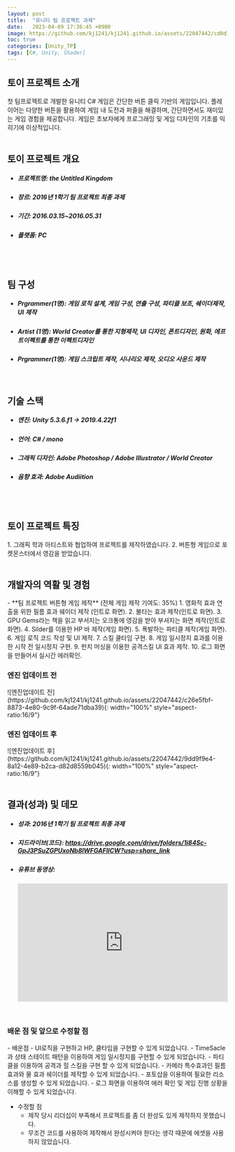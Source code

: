 ```yaml
---
layout: post
title:  "유니티 팀 프로젝트 과제"
date:   2023-04-09 17:36:45 +0900
image: https://github.com/kj1241/kj1241.github.io/assets/22047442/cd0d1040-a6df-4650-8ba0-6d71662f1702
toc: true
categories: [Unity_TP]
tags: [C#, Unity, Shader]
---
```


<h2><green1_h2> 토이 프로젝트 소개 </green1_h2></h2>
첫 팀프로젝트로 개발한 유니티 C# 게임은 간단한 버튼 클릭 기반의 게임입니다.  
플레이어는 다양한 버튼을 활용하여 게임 내 도전과 퍼즐을 해결하며, 간단하면서도 재미있는 게임 경험을 제공합니다.  
게임은 초보자에게 프로그래밍 및 게임 디자인의 기초를 익히기에 이상적입니다.  

<br>
<br>
<h2><green1_h2> 토이 프로젝트 개요 </green1_h2></h2><ul>
<li><h5><green1_h5>프로젝트명: </green1_h5><span> the Untitled Kingdom </span></h5></li>
<li><h5><green1_h5>장르: </green1_h5><span> 2016년 1학기 팀 프로젝트 최종 과제</span></h5></li>
<li><h5><green1_h5>기간: </green1_h5><span> 2016.03.15~2016.05.31</span></h5></li>
<li><h5><green1_h5>플랫폼: </green1_h5><span> PC </span></h5></li></ul>


<br>
<br>
<h2><green1_h2> 팀 구성 </green1_h2></h2><ul> 
<li><h5><green1_h5>Prgrammer(1명): </green1_h5><span> 게임 로직 설계, 게임 구성, 연출 구성, 파티클 보조, 쉐이더제작, UI 제작 </span></h5></li>
<li><h5><green1_h5>Artist (1명): </green1_h5><span> World Creator를 통한 지형제작, UI 디자인, 폰트디자인, 원화, 에프트이펙트를 통한 이펙트디자인 </span></h5></li>
<li><h5><green1_h5>Prgrammer(1명): </green1_h5><span> 게임 스크립트 제작, 시나리오 제작, 오디오 사운드 제작 </span></h5></li>
</ul>

<br>
<h2><green1_h2> 기술 스택 </green1_h2></h2><ul>
<li><h5><green1_h5>엔진: </green1_h5><span> Unity 5.3.6.f1 → 2019.4.22f1  </span></h5></li>
<li><h5><green1_h5>언어: </green1_h5><span> C# / mono </span></h5></li>
<li><h5><green1_h5>그래픽 디자인: </green1_h5><span>Adobe Photoshop / Adobe Illustrator / World Creator </span></h5></li>
<li><h5><green1_h5>음향 효과: </green1_h5><span>Adobe Audiition </span></h5></li></ul>


<br>
<br>
<h2 ><green1_h2> 토이 프로젝트 특징 </green1_h2></h2>
1. 그래픽 학과 아티스트와 협업하여 프로젝트를 제작하였습니다.
2. 버튼형 게임으로 포켓몬스터에서 영감을 받았습니다.


<br>
<br>
<h2><green1_h2> 개발자의 역활 및 경험 </green1_h2></h2>
- **팀 프로젝트 버튼형 게임 제작** <span><red1_error>(전체 게임 제작 기여도: 35%)</red1_error></span>
    1. 영화적 효과 연출을 위한 필름 효과 쉐이더 제작 (인트로 화면).
    2. 불타는 효과 제작(인트로 화면).
    3. GPU Gems라는 책을 읽고 부서지는 오크통에 영감을 받아 부셔지는 화면 제작(인트로 화면).
    4. Silder를 이용한 HP 바 제작(게임 화면).
    5. 폭발하는 파티클 제작(게임 화면).
    6. 게임 로직 코드 작성 및 UI 제작.
    7. 스킬 쿨타임 구현.
    8. 게임 일시정지 효과를 이용한 시작 전 일시정지 구현.
    9. 펀치 머싱을 이용한 공격스킬 UI 효과 제작.
    10. 로그 화면을 만들어서 실시간 에러확인.

<br>
<h3><green1_h3> 엔진 업데이트 전 </green1_h3></h3>
![엔진업데이트 전](https://github.com/kj1241/kj1241.github.io/assets/22047442/c26e5fbf-8873-4e80-9c9f-64ade71dba39){: width="100%" style="aspect-ratio:16/9"}

<br>
<h3><green1_h3> 엔진 업데이트 후 </green1_h3></h3>
![엔진업데이트 후](https://github.com/kj1241/kj1241.github.io/assets/22047442/9dd9f9e4-8a12-4e89-b2ca-d82d8559b045){: width="100%" style="aspect-ratio:16/9"}


<br>
<br>
<h2><green1_h2> 결과(성과) 및 데모 </green1_h2></h2>
<ul>
<li><h5><green1_h5>성과: </green1_h5><span> 2016년 1학기 팀 프로젝트 최종 과제 </span></h5></li>
<li><h5><green1_h5>지드라이브(코드): </green1_h5><span> 
<a href="https://drive.google.com/drive/folders/1i84Sc-GpJ3PSuZGPUxoNb8lWFGAFlICW?usp=share_link">https://drive.google.com/drive/folders/1i84Sc-GpJ3PSuZGPUxoNb8lWFGAFlICW?usp=share_link</a> </span></h5></li>
<li><h5><green1_h5>유튜브 동영상: </green1_h5></h5> 
<iframe width="100%" style="aspect-ratio:16/9" src="https://www.youtube.com/embed/OY4DGZKvkF8" title="팀 프로젝트(the_Untitled_Kingdom)" frameborder="0" allow="accelerometer; autoplay; clipboard-write; encrypted-media; gyroscope; picture-in-picture; web-share" allowfullscreen></iframe>
</li>
</ul>

<br>
<h3><green1_h3> 배운 점 및 앞으로 수정할 점 </green1_h3></h3>
- 배운점
    - UI로직을 구현하고 HP, 쿨타임을 구현할 수 있게 되었습니다.
    - TimeSacle과 상태 스테이트 패턴을 이용하여 게임 일시정지를 구현할 수 있게 되었습니다.
    - 파티클을 이용하여 공격과 힐 스킬을 구현 할 수 있게 되었습니다.
    - 카메라 특수효과인 필름 효과와 물 효과 쉐이더를 제작할 수 있게 되었습니다.
    - 포토샵을 이용하여 필요한 리소스를 생성할 수 있게 되었습니다.
    - 로그 화면을 이용하여 에러 확인 및 게임 진행 상황을 이해할 수 있게 되었습니다.

- 수정할 점
    - 제작 당시 리더십이 부족해서 프로젝트를 좀 더 완성도 있게 제작하지 못했습니다.
    - 무조건 코드를 사용하여 제작해서 완성시켜야 한다는 생각 때문에 에셋을 사용하지 않았습니다.
